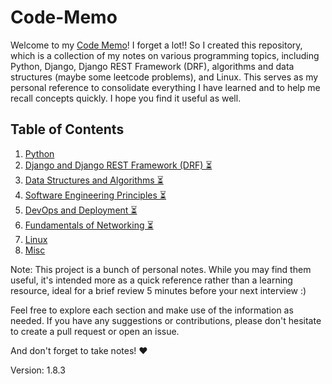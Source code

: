 # Code-Memo

Welcome to my [Code Memo](https://mouhamaddev.github.io/Code-Memo/)! I forget a lot!! So I created this repository, which is a collection of my notes on various programming topics, including Python, Django, Django REST Framework (DRF), algorithms and data structures (maybe some leetcode problems), and Linux. This serves as my personal reference to consolidate everything I have learned and to help me recall concepts quickly. I hope you find it useful as well.

## Table of Contents

1. [Python](/python.md)
2. [Django and Django REST Framework (DRF) ⏳](/django.md)
3. [Data Structures and Algorithms ⏳](/dsa.md)
4. [Software Engineering Principles ⏳](/sep.md)
5. [DevOps and Deployment ⏳](/devops.md)
6. [Fundamentals of Networking ⏳](/networking.md)
7. [Linux](/linux.md)
8. [Misc](/misc.md)

Note: This project is a bunch of personal notes. While you may find them useful, it's intended more as a quick reference rather than a learning resource, ideal for a brief review 5 minutes before your next interview :)

Feel free to explore each section and make use of the information as needed. If you have any suggestions or contributions, please don't hesitate to create a pull request or open an issue.

And don't forget to take notes! ❤️

Version: 1.8.3
